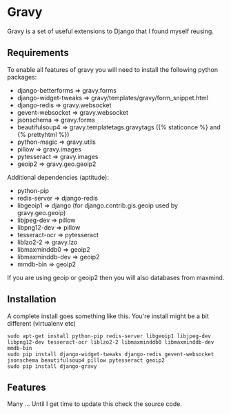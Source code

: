 Gravy
=====

Gravy is a set of useful extensions to Django that I found myself reusing.


Requirements
------------

To enable all features of gravy you will need to install the following python packages:

  - django-betterforms => gravy.forms
  - django-widget-tweaks => gravy/templates/gravy/form_snippet.html
  - django-redis => gravy.websocket
  - gevent-websocket => gravy.websocket
  - jsonschema => gravy.forms
  - beautifulsoup4 => gravy.templatetags.gravytags ({% staticonce %} and {% prettyhtml %})
  - python-magic => gravy.utils
  - pillow => gravy.images
  - pytesseract => gravy.images
  - geoip2 => gravy.geo.geoip2


Additional dependencies (aptitude):

  - python-pip
  - redis-server => django-redis
  - libgeoip1 => django (for django.contrib.gis.geoip used by gravy.geo.geoip)
  - libjpeg-dev => pillow
  - libpng12-dev => pillow
  - tesseract-ocr => pytesseract
  - liblzo2-2 => gravy.lzo
  - libmaxminddb0 => geoip2
  - libmaxminddb-dev => geoip2
  - mmdb-bin => geoip2


If you are using geoip or geoip2 then you will also databases from maxmind.


Installation
------------

A complete install goes something like this. You're install might be a bit different (virtualenv etc)

    sudo apt-get install python-pip redis-server libgeoip1 libjpeg-dev libpng12-dev tesseract-ocr liblzo2-2 libmaxminddb0 libmaxminddb-dev mmdb-bin
    sudo pip install django-widget-tweaks django-redis gevent-websocket jsonschema beautifulsoup4 pillow pytesseract geoip2
    sudo pip install django-gravy


Features
--------

Many ... Until I get time to update this check the source code.
